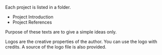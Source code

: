 Each project is listed in a folder.

* Project Introduction
* Project References

Purpose of these texts are to give a simple ideas only.

Logos are the creative properties of the author.
You can use the logo with credits.
A source of the logo file is also provided.
